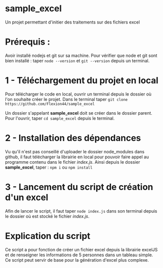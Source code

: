 # sample_excel
Un projet permettant d'initier des traitements sur des fichiers excel 

# Prérequis :

Avoir installé nodejs et git sur sa machine. Pour vérifier que node et git sont bien installé : taper ```node --version``` et ```git --version``` depuis un terminal.

# 1 - Téléchargement du projet en local

Pour télécharger le code en local, ouvrir un terminal depuis le dossier où l'on souhaite créer le projet. Dans le terminal taper ```git clone https://github.com/Flexion44/sample_excel```

Un dossier s'appelant **sample_excel** doit se créer dans le dossier parent. Pour l'ouvrir, taper ```cd sample_excel``` depuis le terminal. 

# 2 - Installation des dépendances

Vu qu'il n'est pas conseillé d'uploader le dossier node_modules dans github, il faut télécharger la librairie en local pour pouvoir faire appel au programme contenu dans le fichier _index.js_. Ainsi depuis le dossier **sample_excel**, taper :  ```npm i``` ou ```npm install```

# 3 - Lancement du script de création d'un excel

Afin de lancer le script, il faut taper ```node index.js``` dans son terminal depuis le dossier où est stocké le fichier _index.js_. 

# Explication du script

Ce script a pour fonction de créer un fichier excel depuis la librairie excelJS et de renseigner les informations de 5 personnes dans un tableau simple. Ce script peut servir de base pour la génération d'excel plus complexe.

